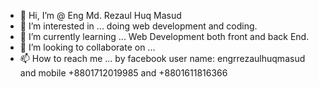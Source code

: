 - 👋 Hi, I’m @ Eng Md. Rezaul Huq Masud
- 👀 I’m interested in ... doing web development and coding.
- 🌱 I’m currently learning ... Web Development both front and back End.
- 💞️ I’m looking to collaborate on ...
- 📫 How to reach me ... by facebook user name: engrrezaulhuqmasud and mobile +8801712019985 and +8801611816366

<!---
rezaul1176/rezaul1176 is a ✨ special ✨ repository because its `README.md` (this file) appears on your GitHub profile.
You can click the Preview link to take a look at your changes.
--->
